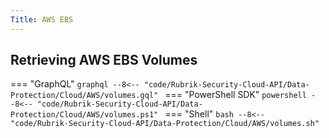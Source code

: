 ```yaml
---
Title: AWS EBS
---
```

## Retrieving AWS EBS Volumes

=== "GraphQL"
    ```graphql
    --8<-- "code/Rubrik-Security-Cloud-API/Data-Protection/Cloud/AWS/volumes.gql"
    ```
=== "PowerShell SDK"
    ```powershell
    --8<-- "code/Rubrik-Security-Cloud-API/Data-Protection/Cloud/AWS/volumes.ps1"
    ```
=== "Shell"
    ```bash
    --8<-- "code/Rubrik-Security-Cloud-API/Data-Protection/Cloud/AWS/volumes.sh"
    ```